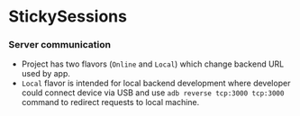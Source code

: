 # StickySessions

### Server communication

- Project has two flavors (`Online` and `Local`) which change backend URL used by app.
- `Local` flavor is intended for local backend development where developer could
  connect device via USB and use `adb reverse tcp:3000 tcp:3000` command to redirect
  requests to local machine.